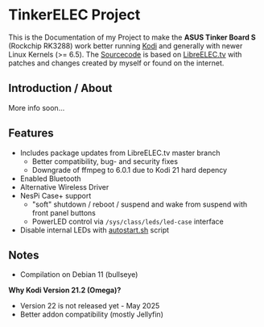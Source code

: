# TinkerELEC Project

This is the Documentation of my Project to make the **ASUS Tinker Board S** (Rockchip RK3288) work better running [Kodi](https://kodi.tv) and generally with newer Linux Kernels (>= 6.5). The [Sourcecode](https://github.com/s7a7ic/TinkerELEC) is based on [LibreELEC.tv](https://github.com/LibreELEC/LibreELEC.tv) with patches and changes created by myself or found on the internet.

## Introduction / About

More info soon...

## Features

- Includes package updates from LibreELEC.tv master branch
  - Better compatibility, bug- and security fixes
  - Downgrade of ffmpeg to 6.0.1 due to Kodi 21 hard depency
- Enabled Bluetooth
- Alternative Wireless Driver
- NesPi Case+ support
  - "soft" shutdown / reboot / suspend and wake from suspend with front panel buttons
  - PowerLED control via `/sys/class/leds/led-case` interface
- Disable internal LEDs with [autostart.sh](scripts/autostart.sh) script

## Notes

- Compilation on Debian 11 (bullseye)

**Why Kodi Version 21.2 (Omega)?**
- Version 22 is not released yet - May 2025
- Better addon compatibility (mostly Jellyfin)
